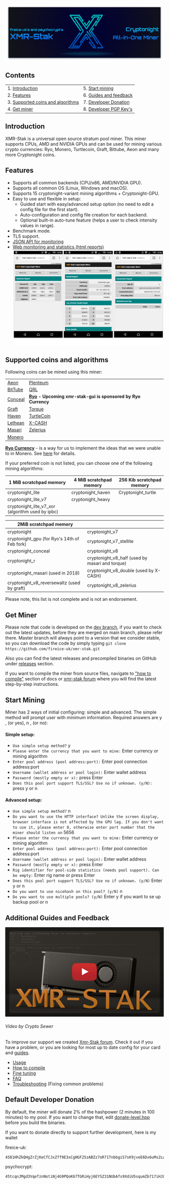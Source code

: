 [<img src="doc/_img/main-banner.png">](https://github.com/fireice-uk/xmr-stak/releases/latest)

## Contents
|  |  |
| ---  | ---  |
| 1. [Introduction](#introduction) | 5. [Start mining](#start-mining) |
| 2. [Features](#features) | 6. [Guides and feedback](#additional-guides-and-feedback) |
| 3. [Supported coins and algorithms](#supported-coins-and-algorithms) | 7. [Developer Donation](#default-developer-donation) |
| 4. [Get miner](#get-miner) | 8. [Developer PGP Key's](/doc/pgp_keys.md) |


## Introduction
XMR-Stak is a universal open source stratum pool miner. This miner supports CPUs, AMD and NVIDIA GPUs and can be used for mining various crypto currencies: Ryo, Monero, Turtlecoin, Graft, Bittube, Aeon and many more Cryptonight coins.


## Features
- Supports all common backends (CPU/x86, AMD/NVIDIA GPU).
- Supports all common OS (Linux, Windows and macOS).
- Supports 15 cryptonight-variant mining algorithms + Cryptonight-GPU.
- Easy to use and flexible in setup:
  - Guided start with easy/advanced setup option (no need to edit a config file for the first start).
  - Auto-configuration and config file creation for each backend.
  - Optional built-in auto-tune feature (helps a user to check intensity values in range).
- Benchmark mode.
- TLS support.
- [JSON API for monitoring](/doc/usage.md#HTML-and-JSON-API-report-configuration)
- [Web monitoring and statistics (html reports)](/doc/usage.md#HTML-and-JSON-API-report-configuration)
[<img src="doc/_img/html_reports.png">](/doc/usage.md#HTML-and-JSON-API-report-configuration)

## Supported coins and algorithms
Following coins can be mined using this miner:

|  |  |
| ---  | ---  |
| [Aeon](http://www.aeon.cash) | [Plenteum](https://www.plenteum.com/) |
| [BitTube](https://coin.bit.tube/) | [QRL](https://theqrl.org) |
| [Conceal](https://conceal.network) | **[Ryo](https://ryo-currency.com) - Upcoming xmr-stak-gui is sponsored by Ryo Currency** |
| [Graft](https://www.graft.network) | [Torque](https://torque.cash/) |
| [Haven](https://havenprotocol.com) | [TurtleCoin](https://turtlecoin.lol) |
| [Lethean](https://lethean.io) | [X-CASH](https://x-network.io/) |
| [Masari](https://getmasari.org) | [Zelerius](https://zelerius.org/) |
| [Monero](https://getmonero.org) |  |

**[Ryo Currency](https://ryo-currency.com)** - is a way for us to implement the ideas that we were unable to in
Monero. See [here](https://github.com/fireice-uk/cryptonote-speedup-demo/) for details.

If your preferred coin is not listed, you can choose one of the following mining algorithms:

| 1 MiB scratchpad memory | 4 MiB scratchpad memory | 256 Kib scratchpad memory|
| ---  | ---  | ---  | 
| cryptonight_lite  | cryptonight_haven | Cryptonight_turtle |
| cryptonight_lite_v7 | cryptonight_heavy |  |
| cryptonight_lite_v7_xor (algorithm used by ipbc) |   |  |


| 2MiB scratchpad memory |  |
| ---  | ---  |
| cryptonight | cryptonight_v7 |
| cryptonight_gpu (for Ryo's 14th of Feb fork) | cryptonight_v7_stellite |   
| cryptonight_conceal | cryptonight_v8 |   
| cryptonight_r  | cryptonight_v8_half (used by masari and torque) |   
| cryptonight_masari (used in 2018) | cryptonight_v8_double (used by X-CASH)  |   
| cryptonight_v8_reversewaltz (used by graft) | cryptonight_v8_zelerius |    
    

Please note, this list is not complete and is not an endorsement.


## Get Miner
Please note that code is developed on the [dev branch](https://github.com/fireice-uk/xmr-stak/commits/dev), if you want to check out the latest updates, before they are merged on main branch, please refer there. Master branch will always point to a version that we consider stable, so you can download the code by simply typing `git clone https://github.com/fireice-uk/xmr-stak.git`  

Also you can find the latest releases and precompiled binaries on GitHub under [releases](https://github.com/fireice-uk/xmr-stak/releases/latest) section.

If you want to compile the miner from source files, navigate to ["how to compile"](/doc/compile/compile.md) section of docs or [xmr-stak forum](https://www.reddit.com/r/XmrStak/wiki/guides/startup) where you will find the latest step-by-step instructions.


## Start Mining
Miner has 2 ways of initial configuring: simple and advanced. The simple method will prompt user with minimum information. Required answers are y , (or yes), n , (or no):

#### Simple setup:
* `Use simple setup method?` y    
* `Please enter the currency that you want to mine:` Enter currency or mining algorithm  
* `Enter pool address (pool address:port):` Enter pool connection address:port  
* `Username (wallet address or pool login):` Enter wallet address
* `Password (mostly empty or x):` press Enter  
* `Does this pool port support TLS/SSL? Use no if unknown. (y/N):` press y or n  

#### Advanced setup:
* `Use simple setup method?` n  
* `Do you want to use the HTTP interface? Unlike the screen display, browser interface is not affected by the GPU lag. If you don't want to use it, please enter 0, otherwise enter port number that the miner should listen on` 5656
* `Please enter the currency that you want to mine:` Enter currency or mining algorithm
* `Enter pool address (pool address:port):` Enter pool connection address:port 
* `Username (wallet address or pool login):` Enter wallet address
* `Password (mostly empty or x):` press Enter
* `Rig identifier for pool-side statistics (needs pool support). Can be empty:` Enter rig name or press Enter
* `Does this pool port support TLS/SSL? Use no if unknown. (y/N)` Enter y or n
* `Do you want to use nicehash on this pool? (y/N)` n
* `Do you want to use multiple pools? (y/N)` Enter y if you want to se up backup pool or n

## Additional Guides and Feedback
[<img src="doc/_img/stak-yt-cover.jpg">](https://www.youtube.com/playlist?list=PLAhUkom29iGMFoN8pk91JA-oqvxlmJ5H8)
###### Video by Crypto Sewer

To improve our support we created [Xmr-Stak forum](https://www.reddit.com/r/XmrStak). Check it out if you have a problem, or you are looking for most up to date config for your card and [guides](https://www.reddit.com/r/XmrStak/wiki/index).
* [Usage](/doc/usage.md)
* [How to compile](/doc/compile/compile.md)
* [Fine tuning](/doc/tuning.md)
* [FAQ](/doc/FAQ.md)
* [Troubleshooting](/doc/troubleshooting.md) (Fixing common problems)


## Default Developer Donation
By default, the miner will donate 2% of the hashpower (2 minutes in 100 minutes) to my pool. If you want to change that, edit [donate-level.hpp](xmrstak/donate-level.hpp) before you build the binaries.

If you want to donate directly to support further development, here is my wallet

fireice-uk:
```
4581HhZkQHgZrZjKeCfCJxZff9E3xCgHGF25zABZz7oR71TnbbgiS7sK9jveE6Dx6uMs2LwszDuvQJgRZQotdpHt1fTdDhk
```

psychocrypt:
```
45tcqnJMgd3VqeTznNotiNj4G9PQoK67TGRiHyj6EYSZ31NUbAfs9XdiU5squmZb717iHJLxZv3KfEw8jCYGL5wa19yrVCn
```
